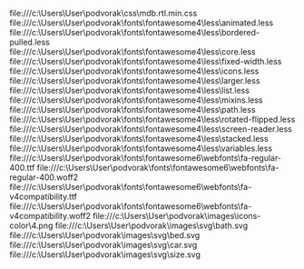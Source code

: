 file:///c:\Users\User\podvorak\css\mdb.rtl.min.css
file:///c:\Users\User\podvorak\fonts\fontawesome4\less\animated.less
file:///c:\Users\User\podvorak\fonts\fontawesome4\less\bordered-pulled.less
file:///c:\Users\User\podvorak\fonts\fontawesome4\less\core.less
file:///c:\Users\User\podvorak\fonts\fontawesome4\less\fixed-width.less
file:///c:\Users\User\podvorak\fonts\fontawesome4\less\icons.less
file:///c:\Users\User\podvorak\fonts\fontawesome4\less\larger.less
file:///c:\Users\User\podvorak\fonts\fontawesome4\less\list.less
file:///c:\Users\User\podvorak\fonts\fontawesome4\less\mixins.less
file:///c:\Users\User\podvorak\fonts\fontawesome4\less\path.less
file:///c:\Users\User\podvorak\fonts\fontawesome4\less\rotated-flipped.less
file:///c:\Users\User\podvorak\fonts\fontawesome4\less\screen-reader.less
file:///c:\Users\User\podvorak\fonts\fontawesome4\less\stacked.less
file:///c:\Users\User\podvorak\fonts\fontawesome4\less\variables.less
file:///c:\Users\User\podvorak\fonts\fontawesome6\webfonts\fa-regular-400.ttf
file:///c:\Users\User\podvorak\fonts\fontawesome6\webfonts\fa-regular-400.woff2
file:///c:\Users\User\podvorak\fonts\fontawesome6\webfonts\fa-v4compatibility.ttf
file:///c:\Users\User\podvorak\fonts\fontawesome6\webfonts\fa-v4compatibility.woff2
file:///c:\Users\User\podvorak\images\icons-color\4.png
file:///c:\Users\User\podvorak\images\svg\bath.svg
file:///c:\Users\User\podvorak\images\svg\bed.svg
file:///c:\Users\User\podvorak\images\svg\car.svg
file:///c:\Users\User\podvorak\images\svg\size.svg
